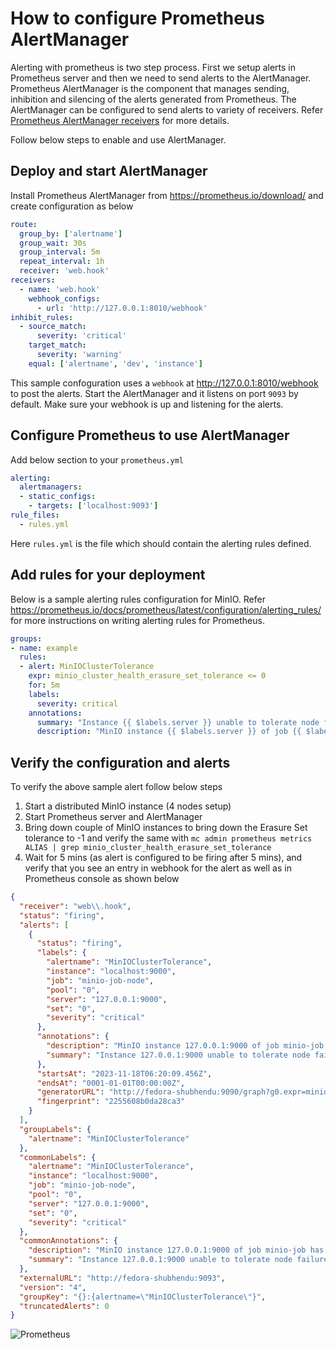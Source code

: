 # How to configure Prometheus AlertManager

Alerting with prometheus is two step process. First we setup alerts in Prometheus server and then we need to send alerts to the AlertManager.
Prometheus AlertManager is the component that manages sending, inhibition and silencing of the alerts generated from Prometheus. The AlertManager can be configured to send alerts to variety of receivers. Refer [Prometheus AlertManager receivers](https://prometheus.io/docs/alerting/latest/configuration/#receiver) for more details.

Follow below steps to enable and use AlertManager.

## Deploy and start AlertManager
Install Prometheus AlertManager from https://prometheus.io/download/ and create configuration as below

```yaml
route:
  group_by: ['alertname']
  group_wait: 30s
  group_interval: 5m
  repeat_interval: 1h
  receiver: 'web.hook'
receivers:
  - name: 'web.hook'
    webhook_configs:
      - url: 'http://127.0.0.1:8010/webhook'
inhibit_rules:
  - source_match:
      severity: 'critical'
    target_match:
      severity: 'warning'
    equal: ['alertname', 'dev', 'instance']
```

This sample confoguration uses a `webhook` at http://127.0.0.1:8010/webhook to post the alerts.
Start the AlertManager and it listens on port `9093` by default. Make sure your webhook is up and listening for the alerts.

## Configure Prometheus to use AlertManager

Add below section to your `prometheus.yml`
```yaml
alerting:
  alertmanagers:
  - static_configs:
    - targets: ['localhost:9093']
rule_files:
  - rules.yml
```
Here `rules.yml` is the file which should contain the alerting rules defined.

## Add rules for your deployment
Below is a sample alerting rules configuration for MinIO. Refer https://prometheus.io/docs/prometheus/latest/configuration/alerting_rules/ for more instructions on writing alerting rules for Prometheus.

```yaml
groups:
- name: example
  rules:
  - alert: MinIOClusterTolerance
    expr: minio_cluster_health_erasure_set_tolerance <= 0
    for: 5m
    labels:
      severity: critical
    annotations:
      summary: "Instance {{ $labels.server }} unable to tolerate node failures"
      description: "MinIO instance {{ $labels.server }} of job {{ $labels.job }} has tolerance <=0 for more than 5 minutes."
```

## Verify the configuration and alerts
To verify the above sample alert follow below steps

1. Start a distributed MinIO instance (4 nodes setup)
2. Start Prometheus server and AlertManager
3. Bring down couple of MinIO instances to bring down the Erasure Set tolerance to -1 and verify the same with `mc admin prometheus metrics ALIAS | grep minio_cluster_health_erasure_set_tolerance`
4. Wait for 5 mins (as alert is configured to be firing after 5 mins), and verify that you see an entry in webhook for the alert as well as in Prometheus console as shown below

```json
{
  "receiver": "web\\.hook",
  "status": "firing",
  "alerts": [
    {
      "status": "firing",
      "labels": {
        "alertname": "MinIOClusterTolerance",
        "instance": "localhost:9000",
        "job": "minio-job-node",
        "pool": "0",
        "server": "127.0.0.1:9000",
        "set": "0",
        "severity": "critical"
      },
      "annotations": {
        "description": "MinIO instance 127.0.0.1:9000 of job minio-job has tolerance <=0 for more than 5 minutes.",
        "summary": "Instance 127.0.0.1:9000 unable to tolerate node failures"
      },
      "startsAt": "2023-11-18T06:20:09.456Z",
      "endsAt": "0001-01-01T00:00:00Z",
      "generatorURL": "http://fedora-shubhendu:9090/graph?g0.expr=minio_cluster_health_erasure_set_tolerance+%3C%3D+0&g0.tab=1",
      "fingerprint": "2255608b0da28ca3"
    }
  ],
  "groupLabels": {
    "alertname": "MinIOClusterTolerance"
  },
  "commonLabels": {
    "alertname": "MinIOClusterTolerance",
    "instance": "localhost:9000",
    "job": "minio-job-node",
    "pool": "0",
    "server": "127.0.0.1:9000",
    "set": "0",
    "severity": "critical"
  },
  "commonAnnotations": {
    "description": "MinIO instance 127.0.0.1:9000 of job minio-job has tolerance <=0 for more than 5 minutes.",
    "summary": "Instance 127.0.0.1:9000 unable to tolerate node failures"
  },
  "externalURL": "http://fedora-shubhendu:9093",
  "version": "4",
  "groupKey": "{}:{alertname=\"MinIOClusterTolerance\"}",
  "truncatedAlerts": 0
}
```

![Prometheus](https://raw.githubusercontent.com/minio/minio/master/docs/metrics/prometheus/minio-es-tolerance-alert.png)
